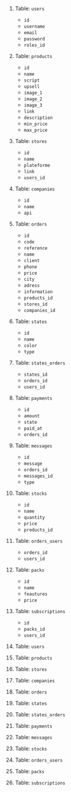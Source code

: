 1. Table: `users`
   - `id`
   - `username`
   - `email`
   - `password`
   - `roles_id`

2. Table: `products`
   - `id`
   - `name`
   - `script`
   - `upsell`
   - `image_1`
   - `image_2`
   - `image_3`
   - `link`
   - `description`
   - `min_price`
   - `max_price`

3. Table: `stores`
   - `id`
   - `name`
   - `plateforme`
   - `link`
   - `users_id`

4. Table: `companies`
   - `id`
   - `name`
   - `api`

5. Table: `orders`
   - `id`
   - `code`
   - `reference`
   - `name`
   - `client`
   - `phone`
   - `price`
   - `city`
   - `adress`
   - `information`
   - `products_id`
   - `stores_id`
   - `companies_id`

6. Table: `states`
   - `id`
   - `name`
   - `color`
   - `type`

7. Table: `states_orders`
   - `states_id`
   - `orders_id`
   - `users_id`

8. Table: `payments`
   - `id`
   - `amount`
   - `state`
   - `paid_at`
   - `orders_id`

9. Table: `messages`
   - `id`
   - `message`
   - `orders_id`
   - `messages_id`
   - `type`

10. Table: `stocks`
    - `id`
    - `name`
    - `quantity`
    - `price`
    - `products_id`

11. Table: `orders_users`
    - `orders_id`
    - `users_id`

12. Table: `packs`
    - `id`
    - `name`
    - `feautures`
    - `price`

13. Table: `subscriptions`
    - `id`
    - `packs_id`
    - `users_id`

1. Table: `users` <done>
2. Table: `products` <done>
3. Table: `stores` <done>
4. Table: `companies` <done>
5. Table: `orders` <done>
6. Table: `states` <done>
7. Table: `states_orders`
8. Table: `payments` <done>
9. Table: `messages` <done>
10. Table: `stocks` <done>
11. Table: `orders_users` <done>
12. Table: `packs` <done>
13. Table: `subscriptions` <done>


